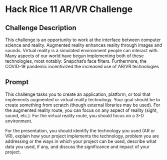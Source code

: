 # Hack Rice 11 AR/VR Challenge

## Challenge Description
This challenge is an opportunity to work at the interface between computer science and reality. 
Augmented reality enhances reality through images and sounds. Virtual reality is a simulated environment people can interact with. Many aspects of our world have begun implementing both of these technologies, most notably: Snapchat’s face filters. Furthermore, the COVID-19 pandemic incentivized the increased use of AR/VR technologies

## Prompt
This challenge tasks you to create an application, platform, or tool that implements augmented or virtual reality technology. Your goal should be to create something from scratch (though external libraries may be used). For the augmented reality route, you can focus on any aspect of reality (sight, sound, etc.). For the virtual reality route, you should focus on a 3-D environment. 

For the presentation, you should identify the technology you used (AR or VR), explain how your project implements the technology, problem you are addressing or the ways in which your project can be used, describe what data you used, if any, and discuss the significance and impact of your project.

